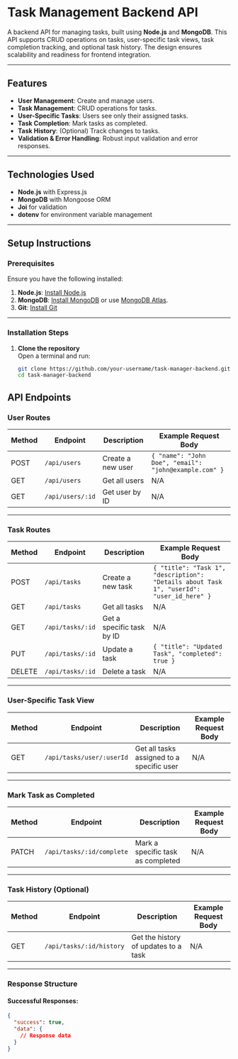 # Task Management Backend API

A backend API for managing tasks, built using **Node.js** and **MongoDB**. This API supports CRUD operations on tasks, user-specific task views, task completion tracking, and optional task history. The design ensures scalability and readiness for frontend integration.

---

## Features

- **User Management**: Create and manage users.
- **Task Management**: CRUD operations for tasks.
- **User-Specific Tasks**: Users see only their assigned tasks.
- **Task Completion**: Mark tasks as completed.
- **Task History**: (Optional) Track changes to tasks.
- **Validation & Error Handling**: Robust input validation and error responses.

---

## Technologies Used

- **Node.js** with Express.js
- **MongoDB** with Mongoose ORM
- **Joi** for validation
- **dotenv** for environment variable management

---

## Setup Instructions

### Prerequisites

Ensure you have the following installed:

1. **Node.js**: [Install Node.js](https://nodejs.org/)
2. **MongoDB**: [Install MongoDB](https://www.mongodb.com/) or use [MongoDB Atlas](https://www.mongodb.com/cloud/atlas).
3. **Git**: [Install Git](https://git-scm.com/)

---

### Installation Steps

1. **Clone the repository**  
   Open a terminal and run:
   ```bash
   git clone https://github.com/your-username/task-manager-backend.git
   cd task-manager-backend


## API Endpoints

### User Routes

| Method | Endpoint         | Description                      | Example Request Body                           |
|--------|------------------|----------------------------------|-----------------------------------------------|
| POST   | `/api/users`     | Create a new user               | `{ "name": "John Doe", "email": "john@example.com" }` |
| GET    | `/api/users`     | Get all users                   | N/A                                           |
| GET    | `/api/users/:id` | Get user by ID                  | N/A                                           |

---

### Task Routes

| Method | Endpoint         | Description                      | Example Request Body                           |
|--------|------------------|----------------------------------|-----------------------------------------------|
| POST   | `/api/tasks`     | Create a new task               | `{ "title": "Task 1", "description": "Details about Task 1", "userId": "user_id_here" }` |
| GET    | `/api/tasks`     | Get all tasks                   | N/A                                           |
| GET    | `/api/tasks/:id` | Get a specific task by ID        | N/A                                           |
| PUT    | `/api/tasks/:id` | Update a task                   | `{ "title": "Updated Task", "completed": true }` |
| DELETE | `/api/tasks/:id` | Delete a task                   | N/A                                           |

---

### User-Specific Task View

| Method | Endpoint                | Description                           | Example Request Body |
|--------|-------------------------|---------------------------------------|-----------------------|
| GET    | `/api/tasks/user/:userId` | Get all tasks assigned to a specific user | N/A                 |

---

### Mark Task as Completed

| Method | Endpoint                 | Description                           | Example Request Body |
|--------|--------------------------|---------------------------------------|-----------------------|
| PATCH  | `/api/tasks/:id/complete` | Mark a specific task as completed    | N/A                 |

---

### Task History (Optional)

| Method | Endpoint          | Description                           | Example Request Body |
|--------|-------------------|---------------------------------------|-----------------------|
| GET    | `/api/tasks/:id/history` | Get the history of updates to a task | N/A                 |

---

### Response Structure

#### Successful Responses:
```json
{
  "success": true,
  "data": {
    // Response data
  }
}
